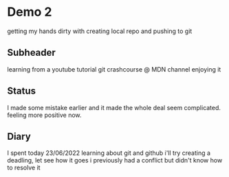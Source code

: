 # Demo 2

getting my hands dirty with creating local repo and pushing to git

## Subheader

learning from a youtube tutorial git crashcourse @ MDN channel
enjoying it
## Status

I made some mistake earlier and it made the whole deal seem complicated. feeling more positive now.

## Diary

I spent today 23/06/2022 learning about git and github
i'll try creating a deadling, let see how it goes
i previously had a conflict but didn't know how to resolve it